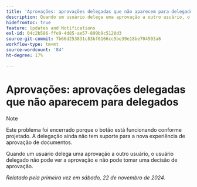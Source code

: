 ```yaml
---
title: 'Aprovações: aprovações delegadas que não aparecem para delegados'
description: Quando um usuário delega uma aprovação a outro usuário, o usuário delegado não pode ver a aprovação e não pode tomar uma decisão de aprovação.
hidefromtoc: true
feature: Updates and Notifications
exl-id: 04c2b586-ffe9-4d85-ae57-899b9c5120d3
source-git-commit: 7b66d253831c83bf6166cc5be39e18be704503a6
workflow-type: tm+mt
source-wordcount: '84'
ht-degree: 17%

---
```


# Aprovações: aprovações delegadas que não aparecem para delegados

>[!NOTE]
>
>Este problema foi encerrado porque o botão está funcionando conforme projetado. A delegação ainda não tem suporte para a nova experiência de aprovação de documentos.

Quando um usuário delega uma aprovação a outro usuário, o usuário delegado não pode ver a aprovação e não pode tomar uma decisão de aprovação.

_Relatado pela primeira vez em sábado, 22 de novembro de 2024._
